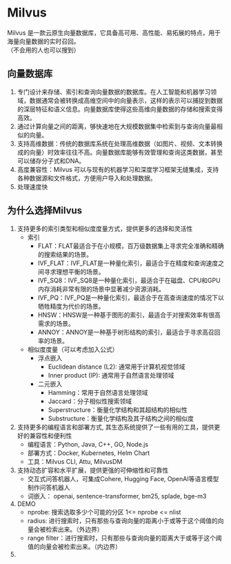 # Milvus
Milvus 是一款云原生向量数据库，它具备高可用、高性能、易拓展的特点，用于海量向量数据的实时召回。  
（不会用的人也可以搜到）

## 向量数据库
1. 专门设计来存储、索引和查询向量数据的数据库。在人工智能和机器学习领域，数据通常会被转换成高维空间中的向量表示，这样的表示可以捕捉到数据的深层特征和语义信息。向量数据库使得这些高维向量数据的存储和搜索变得高效。
2. 通过计算向量之间的距离，够快速地在大规模数据集中检索到与查询向量最相似的向量。
3. 支持高维数据：传统的数据库系统在处理高维数据（如图片、视频、文本转换成的向量）时效率往往不高。向量数据库能够有效管理和查询这类数据，甚至可以储存分子式和DNA。
4. 高度兼容性：Milvus 可以与现有的机器学习和深度学习框架无缝集成，支持各种数据源和文件格式，方便用户导入和处理数据。
5. 处理速度快



## 为什么选择Milvus  
1. 支持更多的索引类型和相似度度量方式，提供更多的选择和灵活性
    - 索引  
        - FLAT：FLAT最适合于在小规模，百万级数据集上寻求完全准确和精确的搜索结果的场景。
        - IVF_FLAT：IVF_FLAT是一种量化索引，最适合于在精度和查询速度之间寻求理想平衡的场景。
        - IVF_SQ8：IVF_SQ8是一种量化索引，最适合于在磁盘、CPU和GPU内存消耗非常有限的场景中显著减少资源消耗。
        - IVF_PQ：IVF_PQ是一种量化索引，最适合于在高查询速度的情况下以牺牲精度为代价的场景。
        - HNSW：HNSW是一种基于图形的索引，最适合于对搜索效率有很高需求的场景。
        - ANNOY：ANNOY是一种基于树形结构的索引，最适合于寻求高召回率的场景。
    - 相似度度量（可以考虑加入公式）
        - 浮点嵌入 
            - Euclidean distance (L2): 通常用于计算机视觉领域
            - Inner product (IP): 通常用于自然语言处理领域
        - 二元嵌入
            - Hamming：常用于自然语言处理领域
            - Jaccard：分子相似性搜索领域
            - Superstructure：衡量化学结构和其超结构的相似性
            - Substructure：衡量化学结构及其子结构之间的相似度
2. 支持更多的编程语言和部署方式, 其生态系统提供了一些有用的工具，提供更好的兼容性和便利性
    - 编程语言：Python, Java, C++, GO, Node.js
    - 部署方式：Docker, Kubernetes, Helm Chart
    - 工具：Milvus CLI, Attu, MilvusDM
3. 支持动态扩容和水平扩展，提供更强的可伸缩性和可靠性
    - 交互式问答机器人，可集成Cohere, Hugging Face, OpenAI等语言模型制作问答机器人
    - 词嵌入： openai, sentence-transformer, bm25, splade, bge-m3
4. DEMO
    - nprobe: 搜索选取多少个可能的分区 1<= nprobe <= nlist
    - radius: 进行搜索时，只有那些与查询向量的距离小于或等于这个阈值的向量会被检索出来。（外边界）
    - range filter：进行搜索时，只有那些与查询向量的距离大于或等于这个阈值的向量会被检索出来。（内边界）
5. 



